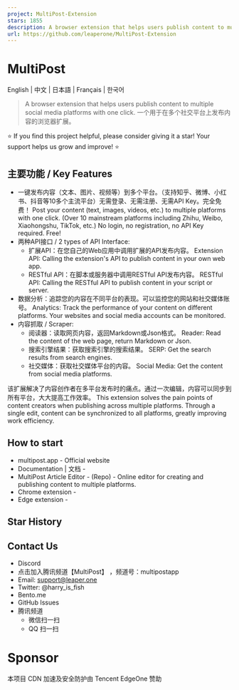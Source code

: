 ```yaml
---
project: MultiPost-Extension
stars: 1855
description: A browser extension that helps users publish content to multiple social media platforms with one click.
url: https://github.com/leaperone/MultiPost-Extension
---
```


MultiPost
=========

English | 中文 | 日本語 | Français | 한국어

> A browser extension that helps users publish content to multiple social media platforms with one click. 一个用于在多个社交平台上发布内容的浏览器扩展。

⭐ If you find this project helpful, please consider giving it a star! Your support helps us grow and improve! ⭐

主要功能 / Key Features
-------------------

-   一键发布内容（文本、图片、视频等）到多个平台。（支持知乎、微博、小红书、抖音等10多个主流平台）无需登录、无需注册、无需API Key。完全免费！ Post your content (text, images, videos, etc.) to multiple platforms with one click. (Over 10 mainstream platforms including Zhihu, Weibo, Xiaohongshu, TikTok, etc.) No login, no registration, no API Key required. Free!
-   两种API接口 / 2 types of API Interface:
    -   扩展API：在您自己的Web应用中调用扩展的API发布内容。 Extension API: Calling the extension's API to publish content in your own web app.
    -   RESTful API：在脚本或服务器中调用RESTful API发布内容。 RESTful API: Calling the RESTful API to publish content in your script or server.
-   数据分析：追踪您的内容在不同平台的表现。可以监控您的网站和社交媒体账号。 Analytics: Track the performance of your content on different platforms. Your websites and social media accounts can be monitored.
-   内容抓取 / Scraper:
    -   阅读器：读取网页内容，返回Markdown或Json格式。 Reader: Read the content of the web page, return Markdown or Json.
    -   搜索引擎结果：获取搜索引擎的搜索结果。 SERP: Get the search results from search engines.
    -   社交媒体：获取社交媒体平台的内容。 Social Media: Get the content from social media platforms.

该扩展解决了内容创作者在多平台发布时的痛点。通过一次编辑，内容可以同步到所有平台，大大提高工作效率。 This extension solves the pain points of content creators when publishing across multiple platforms. Through a single edit, content can be synchronized to all platforms, greatly improving work efficiency.

How to start
------------

-   multipost.app - Official website
-   Documentation | 文档 -
-   MultiPost Article Editor - (Repo) - Online editor for creating and publishing content to multiple platforms.
-   Chrome extension -
-   Edge extension -

Star History
------------

Contact Us
----------

-   Discord
-   点击加入腾讯频道【MultiPost】 ，频道号：multipostapp
-   Email: support@leaper.one
-   Twitter: @harry\_is\_fish
-   Bento.me
-   GitHub Issues
-   腾讯频道
    -   微信扫一扫
    -   QQ 扫一扫

Sponsor
=======

本项目 CDN 加速及安全防护由 Tencent EdgeOne 赞助
